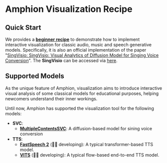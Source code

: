 # Amphion Visualization Recipe

## Quick Start

We provides a **[beginner recipe](SingVisio/)** to demonstrate how to implement interactive visualization for classic audio, music and speech generative models. Specifically, it is also an official implementation of the paper "[SingVisio: SingVisio: Visual Analytics of Diffusion Model for Singing Voice Conversion](https://arxiv.org/pdf/2402.12660.pdf)". The **SingVisio** can be accessed via [here](https://openxlab.org.cn/apps/detail/Amphion/DiffSVC).

## Supported Models

As the unique feature of Amphion, visualization aims to introduce interactive visual analysis of some classical models for educational purposes, helping newcomers understand their inner workings. 

Until now, Amphion has supported the visualization tool for the following models:

- **SVC**:
    - **[MultipleContentsSVC](../svc/MultipleContentsSVC)**: A diffusion-based model for sining voice conversion
- **TTS**:
    - **[FastSpeech 2](../tts/FastSpeech2/)** (👨‍💻 developing): A typical transformer-based TTS model.
    - **[VITS](../tts/VITS/)** (👨‍💻 developing): A typical flow-based end-to-end TTS model.


